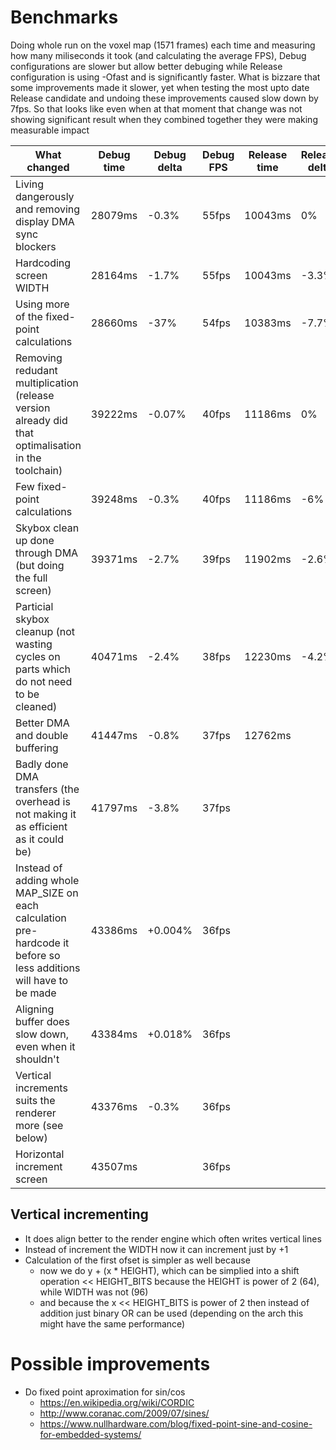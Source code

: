 # Benchmarks

Doing whole run on the voxel map (1571 frames) each time and measuring how many miliseconds it took (and calculating the average FPS), Debug configurations are slower but allow better debuging while Release configuration is using -Ofast and is significantly faster.
What is bizzare that some improvements made it slower, yet when testing the most upto date Release candidate and undoing these improvements caused slow down by 7fps. So that looks like even when at that moment that change was not showing significant result when they combined together they were making measurable impact 

| What changed | Debug time | Debug delta  | Debug FPS | Release time | Release delta | Release FPS | 
| --- | --- | --- | --- | --- | --- | --- |
| Living dangerously and removing display DMA sync blockers                                                          | 28079ms | -0.3%   | 55fps | 10043ms | 0%    | 156fps|
| Hardcoding screen WIDTH                                                                                            | 28164ms | -1.7%   | 55fps | 10043ms | -3.3% | 156fps|
| Using more of the fixed-point calculations                                                                         | 28660ms | -37%    | 54fps | 10383ms | -7.7% | 151fps|
| Removing redudant multiplication (release version already did that optimalisation in the toolchain)                | 39222ms | -0.07%  | 40fps | 11186ms |  0%   | 140fps| 
| Few fixed-point calculations                                                                                       | 39248ms | -0.3%   | 40fps | 11186ms | -6%   | 140fps|
| Skybox clean up done through DMA (but doing the full screen)                                                       | 39371ms | -2.7%   | 39fps | 11902ms | -2.6% | 131fps|
| Particial skybox cleanup (not wasting cycles on parts which do not need to be cleaned)                             | 40471ms | -2.4%   | 38fps | 12230ms | -4.2% | 128fps|
| Better DMA and double buffering                                                                                    | 41447ms | -0.8%   | 37fps | 12762ms |       | 123fps|
| Badly done DMA transfers (the overhead is not making it as efficient as it could be)                               | 41797ms | -3.8%   | 37fps | | | |
| Instead of adding whole MAP_SIZE on each calculation pre-hardcode it before so less additions will have to be made | 43386ms | +0.004% | 36fps | | | |
| Aligning buffer does slow down, even when it shouldn't                                                             | 43384ms | +0.018% | 36fps | | | |
| Vertical increments suits the renderer more (see below)                                                            | 43376ms | -0.3%   | 36fps | | | |
| Horizontal increment screen                                                                                        | 43507ms |         | 36fps | | | |

## Vertical incrementing
  - It does align better to the render engine which often writes vertical lines
  - Instead of increment the WIDTH now it can increment just by +1
  - Calculation of the first ofset is simpler as well because 
    - now we do y + (x * HEIGHT), which can be simplied into a shift operation << HEIGHT_BITS because the HEIGHT is power of 2 (64), while WIDTH was not (96)
    - and because the x << HEIGHT_BITS is power of 2 then instead of addition just binary OR can be used (depending on the arch this might have the same performance)



# Possible improvements

 - Do fixed point aproximation for sin/cos
    - https://en.wikipedia.org/wiki/CORDIC
 	- http://www.coranac.com/2009/07/sines/
 	- https://www.nullhardware.com/blog/fixed-point-sine-and-cosine-for-embedded-systems/

 